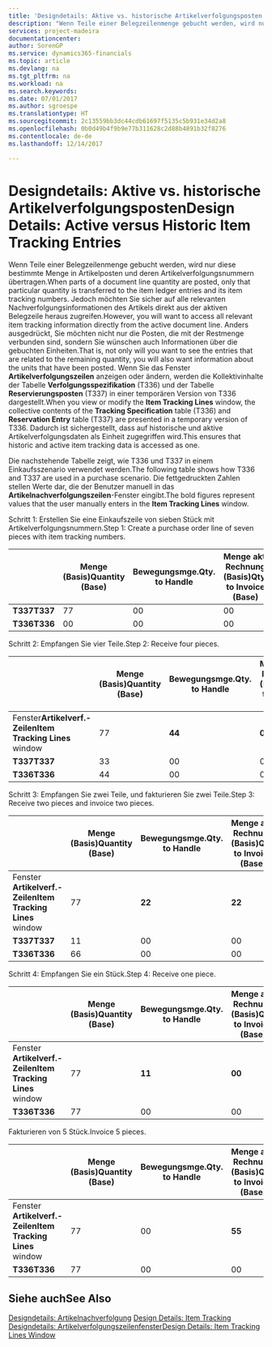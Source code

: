```yaml
---
title: 'Designdetails: Aktive vs. historische Artikelverfolgungsposten | Microsoft Docs'
description: "Wenn Teile einer Belegzeilenmenge gebucht werden, wird nur diese bestimmte Menge in Artikelposten und deren Artikelverfolgungsnummern übertragen. Jedoch möchten Sie sicher auf alle relevanten Nachverfolgungsinformationen des Artikels direkt aus der aktiven Belegzeile heraus zugreifen. Anders ausgedrückt, Sie möchten nicht nur die Posten, die mit der Restmenge verbunden sind, sondern Sie wünschen auch Informationen über die gebuchten Einheiten. Wenn Sie das Fenster **Artikelverfolgungszeilen** anzeigen oder ändern, werden die Kollektivinhalte der Tabelle **Verfolgungsspezifikation** (T336) und der Tabelle **Reservierungsposten** (T337) in einer temporären Version von T336 dargestellt. Dadurch ist sichergestellt, dass auf historische und aktive Artikelverfolgungsdaten als Einheit zugegriffen wird."
services: project-madeira
documentationcenter: 
author: SorenGP
ms.service: dynamics365-financials
ms.topic: article
ms.devlang: na
ms.tgt_pltfrm: na
ms.workload: na
ms.search.keywords: 
ms.date: 07/01/2017
ms.author: sgroespe
ms.translationtype: HT
ms.sourcegitcommit: 2c13559bb3dc44cdb61697f5135c5b931e34d2a8
ms.openlocfilehash: 0b0d49b4f9b9e77b311628c2d88b4891b32f8276
ms.contentlocale: de-de
ms.lasthandoff: 12/14/2017

---
```

# <a name="design-details-active-versus-historic-item-tracking-entries"></a><span data-ttu-id="894a3-107">Designdetails: Aktive vs. historische Artikelverfolgungsposten</span><span class="sxs-lookup"><span data-stu-id="894a3-107">Design Details: Active versus Historic Item Tracking Entries</span></span>
<span data-ttu-id="894a3-108">Wenn Teile einer Belegzeilenmenge gebucht werden, wird nur diese bestimmte Menge in Artikelposten und deren Artikelverfolgungsnummern übertragen.</span><span class="sxs-lookup"><span data-stu-id="894a3-108">When parts of a document line quantity are posted, only that particular quantity is transferred to the item ledger entries and its item tracking numbers.</span></span> <span data-ttu-id="894a3-109">Jedoch möchten Sie sicher auf alle relevanten Nachverfolgungsinformationen des Artikels direkt aus der aktiven Belegzeile heraus zugreifen.</span><span class="sxs-lookup"><span data-stu-id="894a3-109">However, you will want to access all relevant item tracking information directly from the active document line.</span></span> <span data-ttu-id="894a3-110">Anders ausgedrückt, Sie möchten nicht nur die Posten, die mit der Restmenge verbunden sind, sondern Sie wünschen auch Informationen über die gebuchten Einheiten.</span><span class="sxs-lookup"><span data-stu-id="894a3-110">That is, not only will you want to see the entries that are related to the remaining quantity, you will also want information about the units that have been posted.</span></span> <span data-ttu-id="894a3-111">Wenn Sie das Fenster **Artikelverfolgungszeilen** anzeigen oder ändern, werden die Kollektivinhalte der Tabelle **Verfolgungsspezifikation** (T336) und der Tabelle **Reservierungsposten** (T337) in einer temporären Version von T336 dargestellt.</span><span class="sxs-lookup"><span data-stu-id="894a3-111">When you view or modify the **Item Tracking Lines** window, the collective contents of the **Tracking Specification** table (T336) and **Reservation Entry** table (T337) are presented in a temporary version of T336.</span></span> <span data-ttu-id="894a3-112">Dadurch ist sichergestellt, dass auf historische und aktive Artikelverfolgungsdaten als Einheit zugegriffen wird.</span><span class="sxs-lookup"><span data-stu-id="894a3-112">This ensures that historic and active item tracking data is accessed as one.</span></span>  

 <span data-ttu-id="894a3-113">Die nachstehende Tabelle zeigt, wie T336 und T337 in einem Einkaufsszenario verwendet werden.</span><span class="sxs-lookup"><span data-stu-id="894a3-113">The following table shows how T336 and T337 are used in a purchase scenario.</span></span> <span data-ttu-id="894a3-114">Die fettgedruckten Zahlen stellen Werte dar, die der Benutzer manuell in das **Artikelnachverfolgungszeilen**-Fenster eingibt.</span><span class="sxs-lookup"><span data-stu-id="894a3-114">The bold figures represent values that the user manually enters in the **Item Tracking Lines** window.</span></span>  

 <span data-ttu-id="894a3-115">Schritt 1: Erstellen Sie eine Einkaufszeile von sieben Stück mit Artikelverfolgungsnummern.</span><span class="sxs-lookup"><span data-stu-id="894a3-115">Step 1: Create a purchase order line of seven pieces with item tracking numbers.</span></span>  

||<span data-ttu-id="894a3-116">**Menge (Basis)**</span><span class="sxs-lookup"><span data-stu-id="894a3-116">**Quantity (Base)**</span></span>|<span data-ttu-id="894a3-117">**Bewegungsmge.**</span><span class="sxs-lookup"><span data-stu-id="894a3-117">**Qty. to Handle**</span></span>|<span data-ttu-id="894a3-118">**Menge akt. Rechnung (Basis)**</span><span class="sxs-lookup"><span data-stu-id="894a3-118">**Qty. to Invoice (Base)**</span></span>|<span data-ttu-id="894a3-119">**Geb. Bewegungsmenge (Basis)**</span><span class="sxs-lookup"><span data-stu-id="894a3-119">**Quantity Handled (Base)**</span></span>|<span data-ttu-id="894a3-120">**Bereits berech. Menge (Basis)**</span><span class="sxs-lookup"><span data-stu-id="894a3-120">**Quantity Invoiced (Base)**</span></span>|  
|-|----------------------------------------------|--------------------------------------------|------------------------------------------------------|-------------------------------------------------------|--------------------------------------------------------|  
|<span data-ttu-id="894a3-121">**T337**</span><span class="sxs-lookup"><span data-stu-id="894a3-121">**T337**</span></span>|<span data-ttu-id="894a3-122">7</span><span class="sxs-lookup"><span data-stu-id="894a3-122">7</span></span>|<span data-ttu-id="894a3-123">0</span><span class="sxs-lookup"><span data-stu-id="894a3-123">0</span></span>|<span data-ttu-id="894a3-124">0</span><span class="sxs-lookup"><span data-stu-id="894a3-124">0</span></span>|<span data-ttu-id="894a3-125">0</span><span class="sxs-lookup"><span data-stu-id="894a3-125">0</span></span>|<span data-ttu-id="894a3-126">0</span><span class="sxs-lookup"><span data-stu-id="894a3-126">0</span></span>|  
|<span data-ttu-id="894a3-127">**T336**</span><span class="sxs-lookup"><span data-stu-id="894a3-127">**T336**</span></span>|<span data-ttu-id="894a3-128">0</span><span class="sxs-lookup"><span data-stu-id="894a3-128">0</span></span>|<span data-ttu-id="894a3-129">0</span><span class="sxs-lookup"><span data-stu-id="894a3-129">0</span></span>|<span data-ttu-id="894a3-130">0</span><span class="sxs-lookup"><span data-stu-id="894a3-130">0</span></span>|<span data-ttu-id="894a3-131">0</span><span class="sxs-lookup"><span data-stu-id="894a3-131">0</span></span>|<span data-ttu-id="894a3-132">0</span><span class="sxs-lookup"><span data-stu-id="894a3-132">0</span></span>|  

 <span data-ttu-id="894a3-133">Schritt 2: Empfangen Sie vier Teile.</span><span class="sxs-lookup"><span data-stu-id="894a3-133">Step 2: Receive four pieces.</span></span>  

||<span data-ttu-id="894a3-134">**Menge (Basis)**</span><span class="sxs-lookup"><span data-stu-id="894a3-134">**Quantity (Base)**</span></span>|<span data-ttu-id="894a3-135">**Bewegungsmge.**</span><span class="sxs-lookup"><span data-stu-id="894a3-135">**Qty. to Handle**</span></span>|<span data-ttu-id="894a3-136">**Menge akt. Rechnung (Basis)**</span><span class="sxs-lookup"><span data-stu-id="894a3-136">**Qty. to Invoice (Base)**</span></span>|<span data-ttu-id="894a3-137">**Geb. Bewegungsmenge (Basis)**</span><span class="sxs-lookup"><span data-stu-id="894a3-137">**Quantity Handled (Base)**</span></span>|<span data-ttu-id="894a3-138">**Bereits berech. Menge (Basis)**</span><span class="sxs-lookup"><span data-stu-id="894a3-138">**Quantity Invoiced (Base)**</span></span>|  
|-|----------------------------------------------|--------------------------------------------|------------------------------------------------------|-------------------------------------------------------|--------------------------------------------------------|  
|<span data-ttu-id="894a3-139">Fenster**Artikelverf.-Zeilen**</span><span class="sxs-lookup"><span data-stu-id="894a3-139">**Item Tracking Lines** window</span></span>|<span data-ttu-id="894a3-140">7</span><span class="sxs-lookup"><span data-stu-id="894a3-140">7</span></span>|<span data-ttu-id="894a3-141">**4**</span><span class="sxs-lookup"><span data-stu-id="894a3-141">**4**</span></span>|<span data-ttu-id="894a3-142">**0**</span><span class="sxs-lookup"><span data-stu-id="894a3-142">**0**</span></span>|<span data-ttu-id="894a3-143">0</span><span class="sxs-lookup"><span data-stu-id="894a3-143">0</span></span>|<span data-ttu-id="894a3-144">0</span><span class="sxs-lookup"><span data-stu-id="894a3-144">0</span></span>|  
|<span data-ttu-id="894a3-145">**T337**</span><span class="sxs-lookup"><span data-stu-id="894a3-145">**T337**</span></span>|<span data-ttu-id="894a3-146">3</span><span class="sxs-lookup"><span data-stu-id="894a3-146">3</span></span>|<span data-ttu-id="894a3-147">0</span><span class="sxs-lookup"><span data-stu-id="894a3-147">0</span></span>|<span data-ttu-id="894a3-148">0</span><span class="sxs-lookup"><span data-stu-id="894a3-148">0</span></span>|<span data-ttu-id="894a3-149">0</span><span class="sxs-lookup"><span data-stu-id="894a3-149">0</span></span>|<span data-ttu-id="894a3-150">0</span><span class="sxs-lookup"><span data-stu-id="894a3-150">0</span></span>|  
|<span data-ttu-id="894a3-151">**T336**</span><span class="sxs-lookup"><span data-stu-id="894a3-151">**T336**</span></span>|<span data-ttu-id="894a3-152">4</span><span class="sxs-lookup"><span data-stu-id="894a3-152">4</span></span>|<span data-ttu-id="894a3-153">0</span><span class="sxs-lookup"><span data-stu-id="894a3-153">0</span></span>|<span data-ttu-id="894a3-154">0</span><span class="sxs-lookup"><span data-stu-id="894a3-154">0</span></span>|<span data-ttu-id="894a3-155">4</span><span class="sxs-lookup"><span data-stu-id="894a3-155">4</span></span>|<span data-ttu-id="894a3-156">0</span><span class="sxs-lookup"><span data-stu-id="894a3-156">0</span></span>|  

 <span data-ttu-id="894a3-157">Schritt 3: Empfangen Sie zwei Teile, und fakturieren Sie zwei Teile.</span><span class="sxs-lookup"><span data-stu-id="894a3-157">Step 3: Receive two pieces and invoice two pieces.</span></span>  

||<span data-ttu-id="894a3-158">**Menge (Basis)**</span><span class="sxs-lookup"><span data-stu-id="894a3-158">**Quantity (Base)**</span></span>|<span data-ttu-id="894a3-159">**Bewegungsmge.**</span><span class="sxs-lookup"><span data-stu-id="894a3-159">**Qty. to Handle**</span></span>|<span data-ttu-id="894a3-160">**Menge akt. Rechnung (Basis)**</span><span class="sxs-lookup"><span data-stu-id="894a3-160">**Qty. to Invoice (Base)**</span></span>|<span data-ttu-id="894a3-161">**Geb. Bewegungsmenge (Basis)**</span><span class="sxs-lookup"><span data-stu-id="894a3-161">**Quantity Handled (Base)**</span></span>|<span data-ttu-id="894a3-162">**Bereits berech. Menge (Basis)**</span><span class="sxs-lookup"><span data-stu-id="894a3-162">**Quantity Invoiced (Base)**</span></span>|  
|-|----------------------------------------------|--------------------------------------------|------------------------------------------------------|-------------------------------------------------------|--------------------------------------------------------|  
|<span data-ttu-id="894a3-163">Fenster **Artikelverf.-Zeilen**</span><span class="sxs-lookup"><span data-stu-id="894a3-163">**Item Tracking Lines** window</span></span>|<span data-ttu-id="894a3-164">7</span><span class="sxs-lookup"><span data-stu-id="894a3-164">7</span></span>|<span data-ttu-id="894a3-165">**2**</span><span class="sxs-lookup"><span data-stu-id="894a3-165">**2**</span></span>|<span data-ttu-id="894a3-166">**2**</span><span class="sxs-lookup"><span data-stu-id="894a3-166">**2**</span></span>|<span data-ttu-id="894a3-167">4</span><span class="sxs-lookup"><span data-stu-id="894a3-167">4</span></span>|<span data-ttu-id="894a3-168">0</span><span class="sxs-lookup"><span data-stu-id="894a3-168">0</span></span>|  
|<span data-ttu-id="894a3-169">**T337**</span><span class="sxs-lookup"><span data-stu-id="894a3-169">**T337**</span></span>|<span data-ttu-id="894a3-170">1</span><span class="sxs-lookup"><span data-stu-id="894a3-170">1</span></span>|<span data-ttu-id="894a3-171">0</span><span class="sxs-lookup"><span data-stu-id="894a3-171">0</span></span>|<span data-ttu-id="894a3-172">0</span><span class="sxs-lookup"><span data-stu-id="894a3-172">0</span></span>|<span data-ttu-id="894a3-173">0</span><span class="sxs-lookup"><span data-stu-id="894a3-173">0</span></span>|<span data-ttu-id="894a3-174">0</span><span class="sxs-lookup"><span data-stu-id="894a3-174">0</span></span>|  
|<span data-ttu-id="894a3-175">**T336**</span><span class="sxs-lookup"><span data-stu-id="894a3-175">**T336**</span></span>|<span data-ttu-id="894a3-176">6</span><span class="sxs-lookup"><span data-stu-id="894a3-176">6</span></span>|<span data-ttu-id="894a3-177">0</span><span class="sxs-lookup"><span data-stu-id="894a3-177">0</span></span>|<span data-ttu-id="894a3-178">0</span><span class="sxs-lookup"><span data-stu-id="894a3-178">0</span></span>|<span data-ttu-id="894a3-179">6</span><span class="sxs-lookup"><span data-stu-id="894a3-179">6</span></span>|<span data-ttu-id="894a3-180">2</span><span class="sxs-lookup"><span data-stu-id="894a3-180">2</span></span>|  

 <span data-ttu-id="894a3-181">Schritt 4: Empfangen Sie ein Stück.</span><span class="sxs-lookup"><span data-stu-id="894a3-181">Step 4: Receive one piece.</span></span>  

||<span data-ttu-id="894a3-182">**Menge (Basis)**</span><span class="sxs-lookup"><span data-stu-id="894a3-182">**Quantity (Base)**</span></span>|<span data-ttu-id="894a3-183">**Bewegungsmge.**</span><span class="sxs-lookup"><span data-stu-id="894a3-183">**Qty. to Handle**</span></span>|<span data-ttu-id="894a3-184">**Menge akt. Rechnung (Basis)**</span><span class="sxs-lookup"><span data-stu-id="894a3-184">**Qty. to Invoice (Base)**</span></span>|<span data-ttu-id="894a3-185">**Geb. Bewegungsmenge (Basis)**</span><span class="sxs-lookup"><span data-stu-id="894a3-185">**Quantity Handled (Base)**</span></span>|<span data-ttu-id="894a3-186">**Bereits berech. Menge (Basis)**</span><span class="sxs-lookup"><span data-stu-id="894a3-186">**Quantity Invoiced (Base)**</span></span>|  
|-|----------------------------------------------|--------------------------------------------|------------------------------------------------------|-------------------------------------------------------|--------------------------------------------------------|  
|<span data-ttu-id="894a3-187">Fenster **Artikelverf.-Zeilen**</span><span class="sxs-lookup"><span data-stu-id="894a3-187">**Item Tracking Lines** window</span></span>|<span data-ttu-id="894a3-188">7</span><span class="sxs-lookup"><span data-stu-id="894a3-188">7</span></span>|<span data-ttu-id="894a3-189">**1**</span><span class="sxs-lookup"><span data-stu-id="894a3-189">**1**</span></span>|<span data-ttu-id="894a3-190">**0**</span><span class="sxs-lookup"><span data-stu-id="894a3-190">**0**</span></span>|<span data-ttu-id="894a3-191">6</span><span class="sxs-lookup"><span data-stu-id="894a3-191">6</span></span>|<span data-ttu-id="894a3-192">2</span><span class="sxs-lookup"><span data-stu-id="894a3-192">2</span></span>|  
|<span data-ttu-id="894a3-193">**T336**</span><span class="sxs-lookup"><span data-stu-id="894a3-193">**T336**</span></span>|<span data-ttu-id="894a3-194">7</span><span class="sxs-lookup"><span data-stu-id="894a3-194">7</span></span>|<span data-ttu-id="894a3-195">0</span><span class="sxs-lookup"><span data-stu-id="894a3-195">0</span></span>|<span data-ttu-id="894a3-196">0</span><span class="sxs-lookup"><span data-stu-id="894a3-196">0</span></span>|<span data-ttu-id="894a3-197">7</span><span class="sxs-lookup"><span data-stu-id="894a3-197">7</span></span>|<span data-ttu-id="894a3-198">2</span><span class="sxs-lookup"><span data-stu-id="894a3-198">2</span></span>|  

 <span data-ttu-id="894a3-199">Fakturieren von 5 Stück.</span><span class="sxs-lookup"><span data-stu-id="894a3-199">Invoice 5 pieces.</span></span>  

||<span data-ttu-id="894a3-200">**Menge (Basis)**</span><span class="sxs-lookup"><span data-stu-id="894a3-200">**Quantity (Base)**</span></span>|<span data-ttu-id="894a3-201">**Bewegungsmge.**</span><span class="sxs-lookup"><span data-stu-id="894a3-201">**Qty. to Handle**</span></span>|<span data-ttu-id="894a3-202">**Menge akt. Rechnung (Basis)**</span><span class="sxs-lookup"><span data-stu-id="894a3-202">**Qty. to Invoice (Base)**</span></span>|<span data-ttu-id="894a3-203">**Geb. Bewegungsmenge (Basis)**</span><span class="sxs-lookup"><span data-stu-id="894a3-203">**Quantity Handled (Base)**</span></span>|<span data-ttu-id="894a3-204">**Bereits berech. Menge (Basis)**</span><span class="sxs-lookup"><span data-stu-id="894a3-204">**Quantity Invoiced (Base)**</span></span>|  
|-|----------------------------------------------|--------------------------------------------|------------------------------------------------------|-------------------------------------------------------|--------------------------------------------------------|  
|<span data-ttu-id="894a3-205">Fenster **Artikelverf.-Zeilen**</span><span class="sxs-lookup"><span data-stu-id="894a3-205">**Item Tracking Lines** window</span></span>|<span data-ttu-id="894a3-206">7</span><span class="sxs-lookup"><span data-stu-id="894a3-206">7</span></span>|<span data-ttu-id="894a3-207">0</span><span class="sxs-lookup"><span data-stu-id="894a3-207">0</span></span>|<span data-ttu-id="894a3-208">**5**</span><span class="sxs-lookup"><span data-stu-id="894a3-208">**5**</span></span>|<span data-ttu-id="894a3-209">7</span><span class="sxs-lookup"><span data-stu-id="894a3-209">7</span></span>|<span data-ttu-id="894a3-210">2</span><span class="sxs-lookup"><span data-stu-id="894a3-210">2</span></span>|  
|<span data-ttu-id="894a3-211">**T336**</span><span class="sxs-lookup"><span data-stu-id="894a3-211">**T336**</span></span>|<span data-ttu-id="894a3-212">7</span><span class="sxs-lookup"><span data-stu-id="894a3-212">7</span></span>|<span data-ttu-id="894a3-213">0</span><span class="sxs-lookup"><span data-stu-id="894a3-213">0</span></span>|<span data-ttu-id="894a3-214">0</span><span class="sxs-lookup"><span data-stu-id="894a3-214">0</span></span>|<span data-ttu-id="894a3-215">7</span><span class="sxs-lookup"><span data-stu-id="894a3-215">7</span></span>|<span data-ttu-id="894a3-216">7</span><span class="sxs-lookup"><span data-stu-id="894a3-216">7</span></span>|  

## <a name="see-also"></a><span data-ttu-id="894a3-217">Siehe auch</span><span class="sxs-lookup"><span data-stu-id="894a3-217">See Also</span></span>  
 <span data-ttu-id="894a3-218">[Designdetails: Artikelnachverfolgung](design-details-item-tracking.md) </span><span class="sxs-lookup"><span data-stu-id="894a3-218">[Design Details: Item Tracking](design-details-item-tracking.md) </span></span>  
 [<span data-ttu-id="894a3-219">Designdetails: Artikelverfolgungszeilenfenster</span><span class="sxs-lookup"><span data-stu-id="894a3-219">Design Details: Item Tracking Lines Window</span></span>](design-details-item-tracking-lines-window.md)

